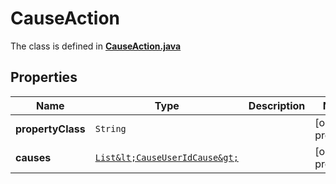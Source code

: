 

# CauseAction

The class is defined in **[CauseAction.java](../../src/main/java/org/openapitools/model/CauseAction.java)**

## Properties

Name | Type | Description | Notes
------------ | ------------- | ------------- | -------------
**propertyClass** | `String` |  |  [optional property]
**causes** | [`List&lt;CauseUserIdCause&gt;`](CauseUserIdCause.md) |  |  [optional property]




